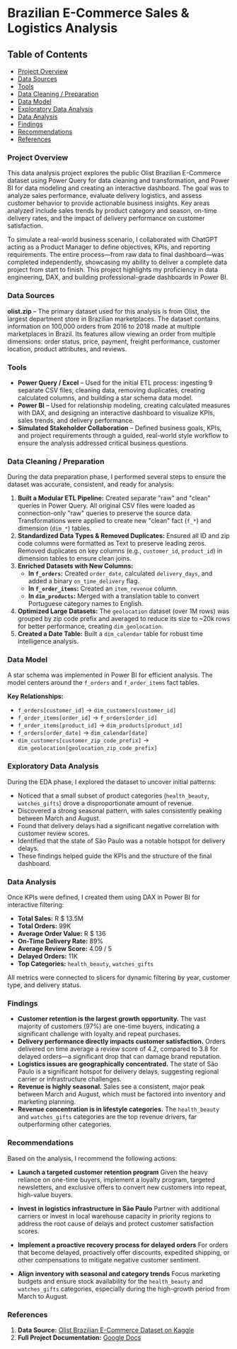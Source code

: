 # Brazilian E-Commerce Sales & Logistics Analysis

## Table of Contents

- [Project Overview](#project-overview)
- [Data Sources](#data-sources)
- [Tools](#tools)
- [Data Cleaning / Preparation](#data-cleaning--preparation)
- [Data Model](#data-model)
- [Exploratory Data Analysis](#exploratory-data-analysis)
- [Data Analysis](#data-analysis)
- [Findings](#findings)
- [Recommendations](#recommendations)
- [References](#references)

### Project Overview
This data analysis project explores the public Olist Brazilian E-Commerce dataset using Power Query for data cleaning and transformation, and Power BI for data modeling and creating an interactive dashboard. The goal was to analyze sales performance, evaluate delivery logistics, and assess customer behavior to provide actionable business insights. Key areas analyzed include sales trends by product category and season, on-time delivery rates, and the impact of delivery performance on customer satisfaction.

To simulate a real-world business scenario, I collaborated with ChatGPT acting as a Product Manager to define objectives, KPIs, and reporting requirements. The entire process—from raw data to final dashboard—was completed independently, showcasing my ability to deliver a complete data project from start to finish. This project highlights my proficiency in data engineering, DAX, and building professional-grade dashboards in Power BI.

*<!-- You can upload a screenshot and add the link here -->*

### Data Sources
**olist.zip** – The primary dataset used for this analysis is from Olist, the largest department store in Brazilian marketplaces. The dataset contains information on 100,000 orders from 2016 to 2018 made at multiple marketplaces in Brazil. Its features allow viewing an order from multiple dimensions: order status, price, payment, freight performance, customer location, product attributes, and reviews.

### Tools
- **Power Query / Excel** – Used for the initial ETL process: ingesting 9 separate CSV files, cleaning data, removing duplicates, creating calculated columns, and building a star schema data model.
- **Power BI** – Used for relationship modeling, creating calculated measures with DAX, and designing an interactive dashboard to visualize KPIs, sales trends, and delivery performance.
- **Simulated Stakeholder Collaboration** – Defined business goals, KPIs, and project requirements through a guided, real-world style workflow to ensure the analysis addressed critical business questions.

### Data Cleaning / Preparation

During the data preparation phase, I performed several steps to ensure the dataset was accurate, consistent, and ready for analysis:

1.  **Built a Modular ETL Pipeline:** Created separate "raw" and "clean" queries in Power Query. All original CSV files were loaded as connection-only "raw" queries to preserve the source data. Transformations were applied to create new "clean" fact (`f_*`) and dimension (`dim_*`) tables.
2.  **Standardized Data Types & Removed Duplicates:** Ensured all ID and zip code columns were formatted as Text to preserve leading zeros. Removed duplicates on key columns (e.g., `customer_id`, `product_id`) in dimension tables to ensure clean joins.
3.  **Enriched Datasets with New Columns:**
    -   **In `f_orders`:** Created `order_date`, calculated `delivery_days`, and added a binary `on_time_delivery` flag.
    -   **In `f_order_items`:** Created an `item_revenue` column.
    -   **In `dim_products`:** Merged with a translation table to convert Portuguese category names to English.
4.  **Optimized Large Datasets:** The `geolocation` dataset (over 1M rows) was grouped by zip code prefix and averaged to reduce its size to ~20k rows for better performance, creating `dim_geolocation`.
5.  **Created a Date Table:** Built a `dim_calendar` table for robust time intelligence analysis.

### Data Model
A star schema was implemented in Power BI for efficient analysis. The model centers around the `f_orders` and `f_order_items` fact tables.

**Key Relationships:**
- `f_orders[customer_id]` → `dim_customers[customer_id]`
- `f_order_items[order_id]` → `f_orders[order_id]`
- `f_order_items[product_id]` → `dim_products[product_id]`
- `f_orders[order_date]` → `dim_calendar[date]`
- `dim_customers[customer_zip_code_prefix]` → `dim_geolocation[geolocation_zip_code_prefix]`

*<!-- You can upload a screenshot of your model view here -->*

### Exploratory Data Analysis

During the EDA phase, I explored the dataset to uncover initial patterns:

-   Noticed that a small subset of product categories (`health_beauty`, `watches_gifts`) drove a disproportionate amount of revenue.
-   Discovered a strong seasonal pattern, with sales consistently peaking between March and August.
-   Found that delivery delays had a significant negative correlation with customer review scores.
-   Identified that the state of São Paulo was a notable hotspot for delivery delays.
-   These findings helped guide the KPIs and the structure of the final dashboard.

### Data Analysis

Once KPIs were defined, I created them using DAX in Power BI for interactive filtering:

-   **Total Sales:** R $ 13.5M
-   **Total Orders:** 99K
-   **Average Order Value:** R $ 136
-   **On-Time Delivery Rate:** 89%
-   **Average Review Score:** 4.09 / 5
-   **Delayed Orders:** 11K
-   **Top Categories:** `health_beauty`, `watches_gifts`

All metrics were connected to slicers for dynamic filtering by year, customer type, and delivery status.

### Findings

-   **Customer retention is the largest growth opportunity.** The vast majority of customers (97%) are one-time buyers, indicating a significant challenge with loyalty and repeat purchases.
-   **Delivery performance directly impacts customer satisfaction.** Orders delivered on time average a review score of 4.2, compared to 3.8 for delayed orders—a significant drop that can damage brand reputation.
-   **Logistics issues are geographically concentrated.** The state of São Paulo is a significant hotspot for delivery delays, suggesting regional carrier or infrastructure challenges.
-   **Revenue is highly seasonal.** Sales see a consistent, major peak between March and August, which must be factored into inventory and marketing planning.
-   **Revenue concentration is in lifestyle categories.** The `health_beauty` and `watches_gifts` categories are the top revenue drivers, far outperforming other categories.

### Recommendations
Based on the analysis, I recommend the following actions:

-   **Launch a targeted customer retention program**
    Given the heavy reliance on one-time buyers, implement a loyalty program, targeted newsletters, and exclusive offers to convert new customers into repeat, high-value buyers.

-   **Invest in logistics infrastructure in São Paulo**
    Partner with additional carriers or invest in local warehouse capacity in priority regions to address the root cause of delays and protect customer satisfaction scores.

-   **Implement a proactive recovery process for delayed orders**
    For orders that become delayed, proactively offer discounts, expedited shipping, or other compensations to mitigate negative customer sentiment.

-   **Align inventory with seasonal and category trends**
    Focus marketing budgets and ensure stock availability for the `health_beauty` and `watches_gifts` categories, especially during the high-growth period from March to August.

### References
1.  **Data Source:** [Olist Brazilian E-Commerce Dataset on Kaggle](https://www.kaggle.com/datasets/olistbr/brazilian-ecommerce)
2.  **Full Project Documentation:** [Google Docs](https://docs.google.com/document/d/1S60ZvomIyd0ilG-7VkKODcn7GMerpiFFOxSPCxJCIr4/edit?usp=sharing)

